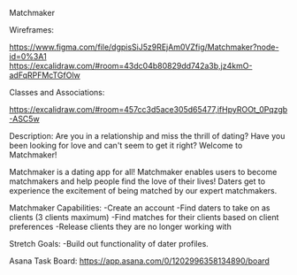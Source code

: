 Matchmaker

Wireframes:

https://www.figma.com/file/dgpisSiJ5z9REjAm0VZfig/Matchmaker?node-id=0%3A1
https://excalidraw.com/#room=43dc04b80829dd742a3b,jz4kmO-adFqRPFMcTGfOlw

Classes and Associations:

https://excalidraw.com/#room=457cc3d5ace305d65477,ifHpyROOt_0Pqzgb-ASC5w

Description:
Are you in a relationship and miss the thrill of dating?
Have you been looking for love and can't seem to get it right?
Welcome to Matchmaker!

Matchmaker is a dating app for all! Matchmaker enables users to become matchmakers and help people find the love of their lives! Daters get to experience the excitement of being matched by our expert matchmakers.

Matchmaker Capabilities:
-Create an account
-Find daters to take on as clients (3 clients maximum)
-Find matches for their clients based on client preferences
-Release clients they are no longer working with

Stretch Goals:
-Build out functionality of dater profiles.

Asana Task Board:
https://app.asana.com/0/1202996358134890/board
